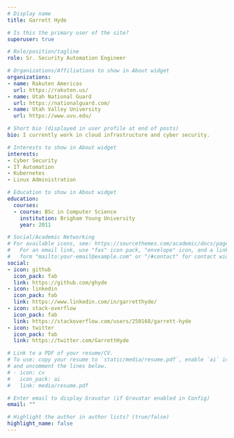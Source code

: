 ```yaml
---
# Display name
title: Garrett Hyde

# Is this the primary user of the site?
superuser: true

# Role/position/tagline
role: Sr. Security Automation Engineer

# Organizations/Affiliations to show in About widget
organizations:
- name: Rakuten Americas
  url: https://rakuten.us/
- name: Utah National Guard
  url: https://nationalguard.com/
- name: Utah Valley University
  url: https://www.uvu.edu/

# Short bio (displayed in user profile at end of posts)
bio: I currently work in cloud infrastructure and cyber security.

# Interests to show in About widget
interests:
- Cyber Security
- IT Automation
- Kubernetes
- Linux Administration

# Education to show in About widget
education:
  courses:
  - course: BSc in Computer Science
    institution: Brigham Young University
    year: 2011

# Social/Academic Networking
# For available icons, see: https://sourcethemes.com/academic/docs/page-builder/#icons
#   For an email link, use "fas" icon pack, "envelope" icon, and a link in the
#   form "mailto:your-email@example.com" or "/#contact" for contact widget.
social:
- icon: github
  icon_pack: fab
  link: https://github.com/ghyde
- icon: linkedin
  icon_pack: fab
  link: https://www.linkedin.com/in/garretthyde/
- icon: stack-overflow
  icon_pack: fab
  link: https://stackoverflow.com/users/250168/garrett-hyde
- icon: twitter
  icon_pack: fab
  link: https://twitter.com/GarrettHyde

# Link to a PDF of your resume/CV.
# To use: copy your resume to `static/media/resume.pdf`, enable `ai` icons in `params.toml`,
# and uncomment the lines below.
# - icon: cv
#   icon_pack: ai
#   link: media/resume.pdf

# Enter email to display Gravatar (if Gravatar enabled in Config)
email: ""

# Highlight the author in author lists? (true/false)
highlight_name: false
---
```

